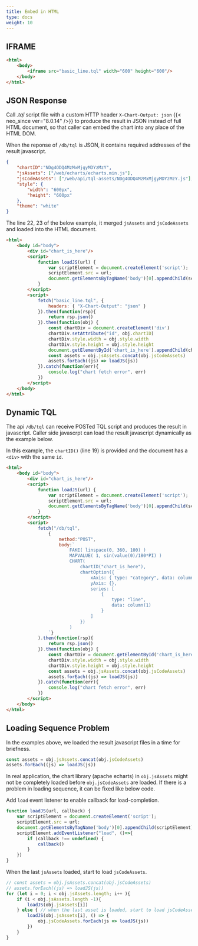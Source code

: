 ```yaml
---
title: Embed in HTML
type: docs
weight: 10
---
```


## IFRAME

```html {linenos=table,hl_lines=[3],linenostart=1}
<html>
    <body>
        <iframe src="basic_line.tql" width="600" height="600"/>
    </body>
</html>
```

## JSON Response

Call *.tql* script file with a custom HTTP header `X-Chart-Output: json` {{< neo_since ver="8.0.14" />}} 
to produce the result in JSON instead of full HTML document,
so that caller can embed the chart into any place of the HTML DOM.

When the reponse of `/db/tql` is JSON, it contains required addresses of the result javascript.

```json
{
    "chartID":"NDg4ODQ4MzMxMjgyMDYzMzY",
    "jsAssets": ["/web/echarts/echarts.min.js"],
	"jsCodeAssets": ["/web/api/tql-assets/NDg4ODQ4MzMxMjgyMDYzMzY.js"],
    "style": {
        "width": "600px",
        "height": "600px"	
    },
    "theme": "white"
}
```

The line 22, 23 of the below example, it merged `jsAssets` and `jsCodeAssets` and loaded into the HTML document.

```html {linenos=table,hl_lines=[3,13,18,"22-23"],linenostart=1}
<html>
    <body id="body">
        <div id="chart_is_here"/>
        <script>
            function loadJS(url) {
                var scriptElement = document.createElement('script');
                scriptElement.src = url;
                document.getElementsByTagName('body')[0].appendChild(scriptElement);
            }
        </script>
        <script>
            fetch("basic_line.tql", {
                headers: { "X-Chart-Output": "json" }
            }).then(function(rsp){
                return rsp.json()
            }).then(function(obj) {
                const chartDiv = document.createElement('div')
                chartDiv.setAttribute("id", obj.chartID)
                chartDiv.style.width = obj.style.width
                chartDiv.style.height = obj.style.height
                document.getElementById('chart_is_here').appendChild(chartDiv)
                const assets = obj.jsAssets.concat(obj.jsCodeAssets)
                assets.forEach((js) => loadJS(js))
            }).catch(function(err){
                console.log("chart fetch error", err)
            })
        </script>
    </body>
</html>
```

## Dynamic TQL

The api `/db/tql` can receive POSTed TQL script and produces the result in javascript.
Caller side javascrpt can load the result javascript dynamically as the example below.

In this example, the `chartID()` (line 19) is provided and the document has a `<div>` with the same `id`.

```html {linenos=table,hl_lines=[3,12,19,38,39],linenostart=1}
<html>
    <body id="body">
        <div id="chart_is_here"/>
        <script>
            function loadJS(url) {
                var scriptElement = document.createElement('script');
                scriptElement.src = url;
                document.getElementsByTagName('body')[0].appendChild(scriptElement);
            }
        </script>
        <script>
            fetch("/db/tql", 
                {
                    method:"POST", 
                    body:`
                        FAKE( linspace(0, 360, 100) )
                        MAPVALUE( 1, sin(value(0)/180*PI) )
                        CHART(
                            chartID("chart_is_here"),
                            chartOption({
                                xAxis: { type: "category", data: column(0) },
                                yAxis: {},
                                series: [
                                    {
                                        type: "line",
                                        data: column(1)
                                    }
                                ]
                            })
                        )
                `}
            ).then(function(rsp){
                return rsp.json()
            }).then(function(obj) {
                const chartDiv = document.getElementById('chart_is_here')
                chartDiv.style.width = obj.style.width
                chartDiv.style.height = obj.style.height
                const assets = obj.jsAssets.concat(obj.jsCodeAssets)
                assets.forEach((js) => loadJS(js))
            }).catch(function(err){
                console.log("chart fetch error", err)
            })
        </script>
    </body>
</html>
```

## Loading Sequence Problem

In the examples above, we loaded the result javascript files in a time for briefness.
```js {linenos=table,linenostart=38}
const assets = obj.jsAssets.concat(obj.jsCodeAssets)
assets.forEach((js) => loadJS(js))
```

In real application, the chart library (apache echarts) in `obj.jsAssets` might not be completely loaded before `obj.jsCodeAssets` are loaded.
If there is a problem in loading sequence, it can be fixed like below code.

Add `load` event listener to enable callback for load-completion.

```js {linenos=table,hl_lines=["5-9"],linenostart=5}
function loadJS(url, callback) {
    var scriptElement = document.createElement('script');
    scriptElement.src = url;
    document.getElementsByTagName('body')[0].appendChild(scriptElement);
    scriptElement.addEventListener("load", ()=>{
        if (callback !== undefined) {
            callback()
        }
    })
}
```

When the last `jsAssets` loaded, start to load `jsCodeAssets`.

```js {linenos=table,hl_lines=[5,"7-9"],linenostart=38}
// const assets = obj.jsAssets.concat(obj.jsCodeAssets)
// assets.forEach((js) => loadJS(js))
for (let i = 0; i < obj.jsAssets.length; i++ ){
    if (i < obj.jsAssets.length -1){ 
        loadJS(obj.jsAssets[i])
    } else { // when the last asset is loaded, start to load jsCodeAssets
        loadJS(obj.jsAssets[i], () => {
            obj.jsCodeAssets.forEach(js => loadJS(js)) 
        })
    }
}
```
